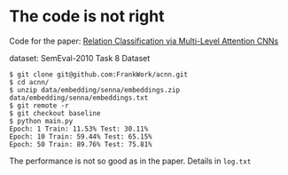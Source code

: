 # The code is not right

Code for the paper: [Relation Classification via Multi-Level Attention CNNs](http://iiis.tsinghua.edu.cn/~weblt/papers/relation-classification.pdf)


dataset: SemEval-2010 Task 8 Dataset

```
$ git clone git@github.com:FrankWork/acnn.git
$ cd acnn/
$ unzip data/embedding/senna/embeddings.zip data/embedding/senna/embeddings.txt
$ git remote -r
$ git checkout baseline
$ python main.py
Epoch: 1 Train: 11.53% Test: 30.11%
Epoch: 10 Train: 59.44% Test: 65.15%
Epoch: 50 Train: 89.76% Test: 75.81%

```

The performance is not so good as in the paper. Details in `log.txt`
